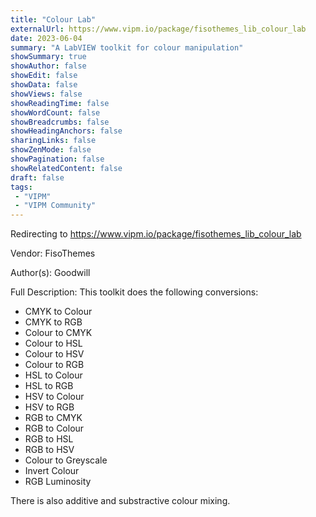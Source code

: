 ```yaml
---
title: "Colour Lab"
externalUrl: https://www.vipm.io/package/fisothemes_lib_colour_lab
date: 2023-06-04
summary: "A LabVIEW toolkit for colour manipulation"
showSummary: true
showAuthor: false
showEdit: false
showData: false
showViews: false
showReadingTime: false
showWordCount: false
showBreadcrumbs: false
showHeadingAnchors: false
sharingLinks: false
showZenMode: false
showPagination: false
showRelatedContent: false
draft: false
tags:
 - "VIPM"
 - "VIPM Community"
---
```


Redirecting to https://www.vipm.io/package/fisothemes_lib_colour_lab

Vendor: FisoThemes

Author(s): Goodwill
 
Full Description:
This toolkit does the following conversions:

- CMYK to Colour
- CMYK to RGB
- Colour to CMYK
- Colour to HSL
- Colour to HSV
- Colour to RGB
- HSL to Colour
- HSL to RGB
- HSV to Colour
- HSV to RGB
- RGB to CMYK
- RGB to Colour
- RGB to HSL
- RGB to HSV
- Colour to Greyscale
- Invert Colour
- RGB Luminosity

There is also additive and substractive colour mixing.